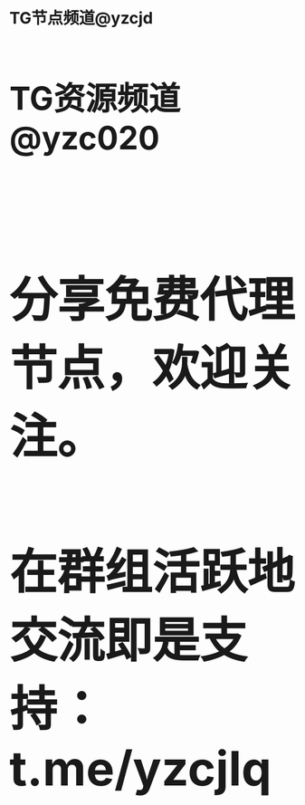</br>
<h1 strong>TG节点频道<a>@yzcjd </strong></br>
<h1 strong>TG资源频道<a>@yzc020 </strong></br>

</br>
<h2> 分享免费代理节点，欢迎关注。 <h2>
<h2> 在群组活跃地交流即是支持： t.me/yzcjlq <h2>
